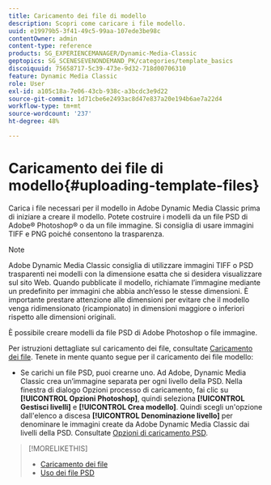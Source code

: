 ```yaml
---
title: Caricamento dei file di modello
description: Scopri come caricare i file modello.
uuid: e19979b5-3f41-49c5-99aa-107ede3be98c
contentOwner: admin
content-type: reference
products: SG_EXPERIENCEMANAGER/Dynamic-Media-Classic
geptopics: SG_SCENESEVENONDEMAND_PK/categories/template_basics
discoiquuid: 75658717-5c39-473e-9d32-718d00706310
feature: Dynamic Media Classic
role: User
exl-id: a105c18a-7e06-43cb-938c-a3bcdc3e9d22
source-git-commit: 1d71cbe6e2493ac8d47e837a20e194b6ae7a22d4
workflow-type: tm+mt
source-wordcount: '237'
ht-degree: 48%

---
```


# Caricamento dei file di modello{#uploading-template-files}

Carica i file necessari per il modello in Adobe Dynamic Media Classic prima di iniziare a creare il modello. Potete costruire i modelli da un file PSD di Adobe® Photoshop® o da un file immagine. Si consiglia di usare immagini TIFF e PNG poiché consentono la trasparenza.

>[!NOTE]
>
>Adobe Dynamic Media Classic consiglia di utilizzare immagini TIFF o PSD trasparenti nei modelli con la dimensione esatta che si desidera visualizzare sul sito Web. Quando pubblicate il modello, richiamate l’immagine mediante un predefinito per immagini che abbia anch’esso le stesse dimensioni. È importante prestare attenzione alle dimensioni per evitare che il modello venga ridimensionato (ricampionato) in dimensioni maggiore o inferiori rispetto alle dimensioni originali.

È possibile creare modelli da file PSD di Adobe Photoshop o file immagine.

Per istruzioni dettagliate sul caricamento dei file, consultate [Caricamento dei file](uploading-files.md#uploading_files). Tenete in mente quanto segue per il caricamento dei file modello:

* Se carichi un file PSD, puoi crearne uno. Ad Adobe, Dynamic Media Classic crea un’immagine separata per ogni livello della PSD. Nella finestra di dialogo Opzioni processo di caricamento, fai clic su **[!UICONTROL Opzioni Photoshop]**, quindi seleziona **[!UICONTROL Gestisci livelli]** e **[!UICONTROL Crea modello]**. Quindi scegli un&#39;opzione dall&#39;elenco a discesa **[!UICONTROL Denominazione livello]** per denominare le immagini create da Adobe Dynamic Media Classic dai livelli della PSD.
Consultate [Opzioni di caricamento PSD](psd-files.md#psd_upload_options).

<!-- THERE IS NO LONGER AN IMAGE EDITING OPTIONS MENU * If you are uploading images, you can create a mask from its clipping path. This option applies to images created with image-editing applications in which a clipping path was created. In the Upload Job Options dialog box, select Image Editing Options and select the Create Mask From Clipping Path option. 
See [Image editing options at upload](image-editing-options-upload.md#image-editing-options-at-upload). -->

>[!MORELIKETHIS]
>
>* [Caricamento dei file](uploading-files.md#uploading_your_files)
>* [Uso dei file PSD ](psd-files.md#working_with_psd_files)

